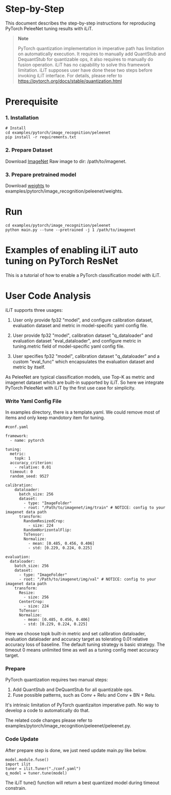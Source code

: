 Step-by-Step
============

This document describes the step-by-step instructions for reproducing PyTorch PeleeNet tuning results with iLiT.

> **Note**
>
> PyTorch quantization implementation in imperative path has limitation on automatically execution.
> It requires to manually add QuantStub and DequantStub for quantizable ops, it also requires to manually do fusion operation.
> iLiT has no capability to solve this framework limitation. iLiT supposes user have done these two steps before invoking iLiT interface.
> For details, please refer to https://pytorch.org/docs/stable/quantization.html

# Prerequisite

### 1. Installation

  ```Shell
  # Install
  cd examples/pytorch/image_recognition/peleenet
  pip install -r requirements.txt
  ```

### 2. Prepare Dataset

  Download [ImageNet](http://www.image-net.org/) Raw image to dir: /path/to/imagenet.

### 3. Prepare pretrained model
  Download [weights](https://github.com/Robert-JunWang/PeleeNet/tree/master/weights) to examples/pytorch/image_recognition/peleenet/weights.

# Run

  ```Shell
  cd examples/pytorch/image_recognition/peleenet
  python main.py --tune --pretrained -j 1 /path/to/imagenet
  ```

Examples of enabling iLiT auto tuning on PyTorch ResNet
=======================================================

This is a tutorial of how to enable a PyTorch classification model with iLiT.

# User Code Analysis

iLiT supports three usages:

1. User only provide fp32 "model", and configure calibration dataset, evaluation dataset and metric in model-specific yaml config file.

2. User provide fp32 "model", calibration dataset "q_dataloader" and evaluation dataset "eval_dataloader", and configure metric in tuning.metric field of model-specific yaml config file.

3. User specifies fp32 "model", calibration dataset "q_dataloader" and a custom "eval_func" which encapsulates the evaluation dataset and metric by itself.

As PeleeNet are typical classification models, use Top-K as metric and imagenet dataset which are built-in supported by iLiT. So here we integrate PyTorch PeleeNet with iLiT by the first use case for simplicity.

### Write Yaml Config File

In examples directory, there is a template.yaml. We could remove most of items and only keep mandotory item for tuning. 


```
#conf.yaml

framework:
  - name: pytorch

tuning:
  metric:
    topk: 1
  accuracy_criterion:
    - relative: 0.01
  timeout: 0
  random_seed: 9527

calibration:
    dataloader:
      batch_size: 256
      dataset:
        - type: "ImageFolder"
        - root: "/Path/to/imagenet/img/train" # NOTICE: config to your imagenet data path
      transform:
        RandomResizedCrop:
          - size: 224
        RandomHorizontalFlip:
        ToTensor:
        Normalize:
          - mean: [0.485, 0.456, 0.406]
          - std: [0.229, 0.224, 0.225]

evaluation:
  dataloader:
    batch_size: 256
    dataset:
      - type: "ImageFolder"
      - root: "/Path/to/imagenet/img/val" # NOTICE: config to your imagenet data path
    transform:
      Resize:
        - size: 256
      CenterCrop:
        - size: 224
      ToTensor:
      Normalize:
        - mean: [0.485, 0.456, 0.406]
        - std: [0.229, 0.224, 0.225]
```

Here we choose topk built-in metric and set calibration dataloader, evaluation dataloader and accuracy target as tolerating 0.01 relative accuracy loss of baseline. The default tuning strategy is basic strategy. The timeout 0 means unlimited time as well as a tuning config meet accuracy target.

### Prepare

PyTorch quantization requires two manual steps:

1. Add QuantStub and DeQuantStub for all quantizable ops.
2. Fuse possible patterns, such as Conv + Relu and Conv + BN + Relu.

It's intrinsic limitation of PyTorch quantizaiton imperative path. No way to develop a code to automatically do that.

The related code changes please refer to examples/pytorch/image_recognition/peleenet/peleenet.py.

### Code Update

After prepare step is done, we just need update main.py like below.

```
model.module.fuse()
import ilit
tuner = ilit.Tuner("./conf.yaml")
q_model = tuner.tune(model)
```

The iLiT tune() function will return a best quantized model during timeout constrain.
